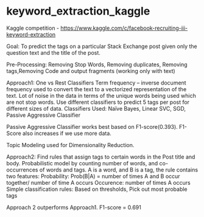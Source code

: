 keyword_extraction_kaggle
=========================

Kaggle competition - https://www.kaggle.com/c/facebook-recruiting-iii-keyword-extraction

Goal: To predict the tags on a particular Stack Exchange post given only the question text and the title of the post.

Pre-Processing: Removing Stop Words, Removing duplicates, Removing tags,Removing Code and output fragments (working only with text)

Approach1:
One vs Rest Classifiers
Term frequency – inverse document frequency used to convert the text to a vectorized representation of the text.
Lot of noise in the data in terms of the unique words being used which are not stop words.
Use different classifiers to predict 5 tags per post for different sizes of data.
Classifiers Used: Naïve Bayes, Linear SVC, SGD, Passive Aggressive Classifier

Passive Aggressive Classifier works best based on F1-score(0.393). F1-Score also increases if we use more data.

Topic Modeling used for Dimensionality Reduction. 

Approach2:
Find rules that assign tags to certain words in the Post title and body.
Probabilistic model by counting number of words, and co-occurrences of words and tags.
A is a word, and B is a tag, the rule contains two features:
 Probability: Prob(B|A) = number of times A and B occur together/ number of time A occurs
 Occurence: number of times A occurs
Simple classification rules: Based on thresholds, Pick out most probable tags

Approach 2 outperforms Approach1. F1-score = 0.691




